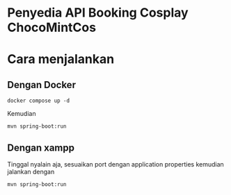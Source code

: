 # Penyedia API Booking Cosplay ChocoMintCos

# Cara menjalankan

## Dengan Docker

```shell
docker compose up -d
```

Kemudian

```shell
mvn spring-boot:run
```

## Dengan xampp

Tinggal nyalain aja, sesuaikan port dengan application properties
kemudian jalankan dengan

```shell
mvn spring-boot:run
```
